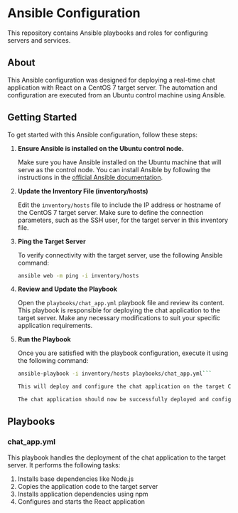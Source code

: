 # Ansible Configuration

This repository contains Ansible playbooks and roles for configuring servers and services.

## About

This Ansible configuration was designed for deploying a real-time chat application with React on a CentOS 7 target server. The automation and configuration are executed from an Ubuntu control machine using Ansible.

## Getting Started

To get started with this Ansible configuration, follow these steps:

1. **Ensure Ansible is installed on the Ubuntu control node.**

   Make sure you have Ansible installed on the Ubuntu machine that will serve as the control node. You can install Ansible by following the instructions in the [official Ansible documentation](https://docs.ansible.com/ansible/latest/installation_guide/index.html).

2. **Update the Inventory File (inventory/hosts)**

   Edit the `inventory/hosts` file to include the IP address or hostname of the CentOS 7 target server. Make sure to define the connection parameters, such as the SSH user, for the target server in this inventory file.

3. **Ping the Target Server**

   To verify connectivity with the target server, use the following Ansible command:

   ```bash
   ansible web -m ping -i inventory/hosts

4. **Review and Update the Playbook**

   Open the `playbooks/chat_app.yml` playbook file and review its content. This playbook is responsible for deploying the chat application to the target server. Make any necessary modifications to suit your specific application requirements.

5. **Run the Playbook**

   Once you are satisfied with the playbook configuration, execute it using the following command:

   ```bash
   ansible-playbook -i inventory/hosts playbooks/chat_app.yml```

   This will deploy and configure the chat application on the target CentOS 7 server.

   The chat application should now be successfully deployed and configured on the target server.

## Playbooks

### chat_app.yml

This playbook handles the deployment of the chat application to the target server. It performs the following tasks:

1. Installs base dependencies like Node.js
2. Copies the application code to the target server
3. Installs application dependencies using npm
4. Configures and starts the React application



